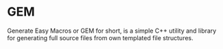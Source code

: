# GEM
Generate Easy Macros or GEM for short, is a simple C++ utility and library for generating full source files from own templated file structures.

